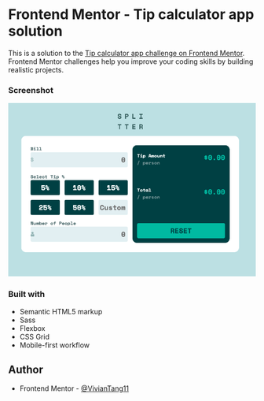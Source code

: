 # Frontend Mentor - Tip calculator app solution

This is a solution to the [Tip calculator app challenge on Frontend Mentor](https://www.frontendmentor.io/challenges/tip-calculator-app-ugJNGbJUX). Frontend Mentor challenges help you improve your coding skills by building realistic projects.

### Screenshot

![](./screenshots/screenshot.png)

### Built with

- Semantic HTML5 markup
- Sass
- Flexbox
- CSS Grid
- Mobile-first workflow

## Author

- Frontend Mentor - [@VivianTang11](https://www.frontendmentor.io/profile/VivianTang11)
